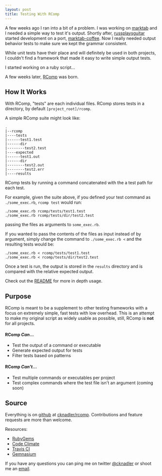 ```yaml
---
layout: post
title: Testing With RComp
---
```


A few weeks ago I ran into a bit of a problem. I was working on [marktab][marktab] and I needed a simple way to test it's output. Shortly after, [russplaysguitar][russ] started development on a port, [marktab-coffee][marktab-coffee]. Now I really needed output behavior tests to make sure we kept the grammar consistent. 

While unit tests have their place and will definitely be used in both projects, I couldn't find a framework that made it easy to write simple output tests. 

I started working on a ruby script...

A few weeks later, [RComp][rcomp] was born.

## How It Works

With RComp, "tests" are each individual files. RComp stores tests in a directory, by default `[project_root]/rcomp`.

A simple RComp suite might look like:

```
.
|--rcomp
|----tests
|------test1.test
|------dir
|--------test2.test
|----expected
|------test1.out
|------dir
|--------test2.out
|--------test2.err
|----results
```

RComp tests by running a command concatenated with the a test path for each test.

For example, given the suite above, if you defined your test command as `./some_exec.rb`, `rcomp test` would run:

```
./some_exec.rb rcomp/tests/test1.test
./some_exec.rb rcomp/tests/dir/test2.test
```

passing the files as arguments to `some_exec.rb`.

If you wanted to pass the contents of the files as input instead of by argument, simply change the command to `./some_exec.rb <` and the resulting tests would be:

```
./some_exec.rb < rcomp/tests/test1.test
./some_exec.rb < rcomp/tests/dir/test2.test
```

Once a test is run, the output is stored in the `results` directory and is compared with the relative expected output.

Check out the [README](https://github.com/cknadler/rcomp#rcomp---) for more in depth usage.

## Purpose

RComp is meant to be a supplement to other testing frameworks with a focus on extremely simple, fast tests with low overhead. This is an attempt to make my original script as widely usable as possible, still, RComp is __not__ for all projects.

#### RComp _Can_...

* Test the output of a command or executable
* Generate expected output for tests
* Filter tests based on patterns

#### RComp _Can't_...

* Test multiple commands or executables per project
* Test complex commands where the test file isn't an argument (coming soon)

## Source

Everything is on [github][github] at [cknadler/rcomp][rcomp]. Contributions and feature requests are more than welcome. 

Resources:

* [RubyGems](https://rubygems.org/gems/rcomp)
* [Code Climate](https://codeclimate.com/github/cknadler/rcomp)
* [Travis CI](https://travis-ci.org/cknadler/rcomp)
* [Gemnasium](https://gemnasium.com/cknadler/rcomp)

If you have any questions you can ping me on twitter [@cknadler][twitter] or shoot me an [email][email]. 


[marktab]: https://github.com/cknadler/marktab
[russ]: https://github.com/russplaysguitar
[marktab-coffee]: https://github.com/russplaysguitar/marktab-coffee
[rcomp]: https://github.com/cknadler/rcomp
[github]: https://github.com
[twitter]: https://twitter.com/cknadler
[email]: mailto:takeshi91k@gmail.com
